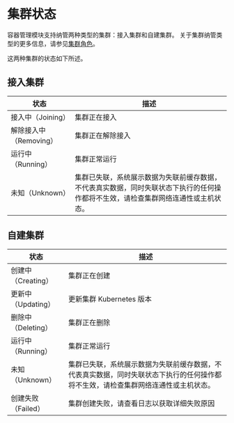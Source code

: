 # 集群状态

容器管理模块支持纳管两种类型的集群：接入集群和自建集群。
关于集群纳管类型的更多信息，请参见[集群角色](cluster-role.md)。

这两种集群的状态如下所述。

## 接入集群

| 状态                   | 描述 |
| ---------------------- | --- |
| 接入中（Joining）      | 集群正在接入 |
| 解除接入中（Removing） | 集群正在解除接入 |
| 运行中（Running）      | 集群正常运行 |
| 未知（Unknown）       | 集群已失联，系统展示数据为失联前缓存数据，不代表真实数据，同时失联状态下执行的任何操作都将不生效，请检查集群网络连通性或主机状态。 |

## 自建集群

| 状态 | 描述 |
| --- | --- |
| 创建中（Creating） | 集群正在创建 |
| 更新中（Updating） | 更新集群 Kubernetes 版本 |
| 删除中（Deleting） | 集群正在删除 |
| 运行中（Running）  | 集群正常运行 |
| 未知（Unknown） | 集群已失联，系统展示数据为失联前缓存数据，不代表真实数据，同时失联状态下执行的任何操作都将不生效，请检查集群网络连通性或主机状态。 |
| 创建失败（Failed）| 集群创建失败，请查看日志以获取详细失败原因 |
